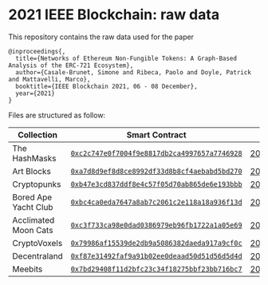 # 2021 IEEE Blockchain: raw data

This repository contains the raw data used for the paper

```
@inproceedings{,
  title={Networks of Ethereum Non-Fungible Tokens: A Graph-Based Analysis of the ERC-721 Ecosystem},
  author={Casale-Brunet, Simone and Ribeca, Paolo and Doyle, Patrick and Mattavelli, Marco},
  booktitle={IEEE Blockchain 2021, 06 - 08 December},
  year={2021}
}
```

Files are structured as follow:

| Collection          | Smart Contract | File |
|---------------------|----------------|------|
The HashMasks         | [```0xc2c747e0f7004f9e8817db2ca4997657a7746928```](https://etherscan.io/token/0xc2c747e0f7004f9e8817db2ca4997657a7746928) |[20210715_hm.csv](./data/20210715_hm.csv)|
Art Blocks            | [```0xa7d8d9ef8d8ce8992df33d8b8cf4aebabd5bd270```](https://etherscan.io/token/0xa7d8d9ef8d8ce8992df33d8b8cf4aebabd5bd270) | [20210715_artblocks.csv](./data/20210715_artblocks.csv)|   
Cryptopunks           | [```0xb47e3cd837ddf8e4c57f05d70ab865de6e193bbb```](https://etherscan.io/token/0xb47e3cd837ddf8e4c57f05d70ab865de6e193bbb) | [20210715_cp.csv](./data/20210715_cp.csv)|   
Bored Ape Yacht Club  | [```0xbc4ca0eda7647a8ab7c2061c2e118a18a936f13d```](https://etherscan.io/token/0xbc4ca0eda7647a8ab7c2061c2e118a18a936f13d) | [20210715_bayc.csv](./data/20210715_bayc.csv)|   
Acclimated Moon Cats  | [```0xc3f733ca98e0dad0386979eb96fb1722a1a05e69```](https://etherscan.io/token/0xc3f733ca98e0dad0386979eb96fb1722a1a05e69) | [20210715_mcats.csv](./data/20210715_mcats.csv)|   
CryptoVoxels          | [```0x79986af15539de2db9a5086382daeda917a9cf0c```](https://etherscan.io/token/0x79986af15539de2db9a5086382daeda917a9cf0c) | [20210715_cv.csv](./data/20210715_cv.csv)|   
Decentraland          | [```0xf87e31492faf9a91b02ee0deaad50d51d56d5d4d```](https://etherscan.io/token/0xf87e31492faf9a91b02ee0deaad50d51d56d5d4d) | [20210715_dland.csv](./data/20210715_dland.csv)|   
Meebits               | [```0x7bd29408f11d2bfc23c34f18275bbf23bb716bc7```](https://etherscan.io/token/0x7bd29408f11d2bfc23c34f18275bbf23bb716bc7) | [20210715_meebits.csv](./data/20210715_meebits.csv)|

